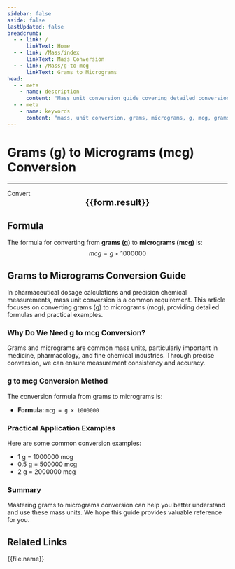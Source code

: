 ```yaml
---
sidebar: false
aside: false
lastUpdated: false
breadcrumb:
  - - link: /
      linkText: Home
  - - link: /Mass/index
      linkText: Mass Conversion
  - - link: /Mass/g-to-mcg
      linkText: Grams to Micrograms
head:
  - - meta
    - name: description
      content: "Mass unit conversion guide covering detailed conversion formulas and explanations from grams (g) to micrograms (mcg)."
  - - meta
    - name: keywords
      content: "mass, unit conversion, grams, micrograms, g, mcg, grams to micrograms, mass conversion guide"
---
```

# Grams (g) to Micrograms (mcg) Conversion
---
<script setup>
import { onMounted, reactive, inject, ref } from 'vue'
import { NButton, NForm, NFormItem, NInput, NInputNumber, NSelect, NCard, useMessage,NGrid ,NGi } from 'naive-ui'
import { defineClientComponent } from 'vitepress'
import { Mass } from '../files';

const convert = inject('convert')

const form = reactive({
  number: null,
  result: '',
})

const convertHandler = () => {
  if (form.number !== null && !isNaN(form.number)) {
    const convertedValue = parseFloat(form.number) * 1000000
    form.result = `${form.number}g = ${convertedValue.toFixed(0)}mcg`
  } else {
    form.result = 'Please enter a valid number.'
  }
}
</script>

<n-form size="large" :model="form">
  <n-form-item label="Grams (g)">
    <n-input-number v-model:value="form.number" placeholder="Enter grams" style="width: 100%" />
  </n-form-item>
  <n-form-item>
    <n-button type="info" @click="convertHandler" block>Convert</n-button>
  </n-form-item>
</n-form>

<n-card  embedded :bordered="false" hoverable>
  <div  style="text-align:center;font-size:20px;">
    <strong>{{form.result}}</strong>
  </div>
</n-card>

## Formula

The formula for converting from **grams (g)** to **micrograms (mcg)** is:
$$ mcg = g \times 1000000 $$

## Grams to Micrograms Conversion Guide

In pharmaceutical dosage calculations and precision chemical measurements, mass unit conversion is a common requirement. This article focuses on converting grams (g) to micrograms (mcg), providing detailed formulas and practical examples.

### Why Do We Need g to mcg Conversion?

Grams and micrograms are common mass units, particularly important in medicine, pharmacology, and fine chemical industries. Through precise conversion, we can ensure measurement consistency and accuracy.

### g to mcg Conversion Method

The conversion formula from grams to micrograms is:

- **Formula:** `mcg = g × 1000000`

### Practical Application Examples

Here are some common conversion examples:

- 1 g = 1000000 mcg
- 0.5 g = 500000 mcg
- 2 g = 2000000 mcg

### Summary

Mastering grams to micrograms conversion can help you better understand and use these mass units. We hope this guide provides valuable reference for you.

## Related Links
<n-grid x-gap="12" :cols="2">
  <n-gi v-for="(file, index) in Mass" :key="index">
    <n-button
      text
      tag="a"
      :href="file.path"
      type="info"
    >
      {{file.name}}
    </n-button>
  </n-gi>
</n-grid>